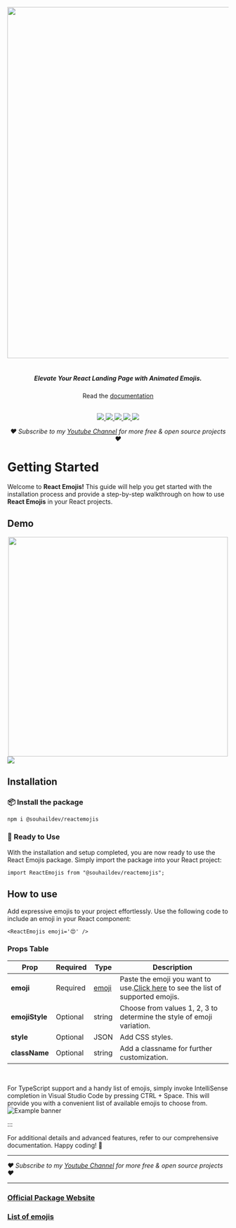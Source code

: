 <div align="center">
  <br/>
  <img src="https://i.imgur.com/B2dHz6H.png" width="800" />
  <br/>
  <br/>
  <h5>
    Elevate Your React Landing Page with Animated Emojis.
  </h5>
  Read the <a href="https://docs.reactemojis.com/">documentation</a>
  <br/>
  <br/>
  <p>   
    <a href="https://badge.fury.io/js/@souhaildev%2Freactemojis">
      <img src="https://badge.fury.io/js/@souhaildev%2Freactemojis.svg"/>
    </a>
    <a href="https://reactemojis.com">
      <img src="https://img.shields.io/badge/live-demo-example"/>
    </a>
    <a href="https://github.com/benlhachemi/reactemojis/issues">
      <img src="https://img.shields.io/github/issues/benlhachemi/reactemojis"/>
    </a>
    <a href="ttps://github.com/wisehackermonkey/benlhachemi/reactemojis">
      <img src="https://img.shields.io/github/stars/benlhachemi/reactemojis"/>
    </a>
    <a href="https://github.com/benlhachemi/reactemojis/blob/master/LICENSE">
      <img src="https://img.shields.io/github/license/benlhachemi/reactemojis"/>
    </a>
    
  </p>
  <p>
    <em>♥️ Subscribe to my <a href="https://twitter.com/manast">Youtube Channel</a> for more free & open source projects ♥️</em>
  </p>
</div>

# Getting Started

Welcome to **React Emojis!** This guide will help you get started with the installation process and provide a step-by-step walkthrough on how to use **React Emojis** in your React projects.


## Demo

<center><img src="https://i.imgur.com/2EI3A7u.png" width=500/></center>
<img src="https://i.imgur.com/C6hkVwt.png"/>


## Installation

### 📦 Install the package

```shell
npm i @souhaildev/reactemojis
```

### 🎉 Ready to Use

With the installation and setup completed, you are now ready to use the React Emojis package. Simply import the package into your React project:

```tsx
import ReactEmojis from "@souhaildev/reactemojis";
```

## How to use

Add expressive emojis to your project effortlessly. Use the following code to include an emoji in your React component:

```tsx
<ReactEmojis emoji='😍' />
```

### Props Table

| Prop                 | Required | Type                                                                                                       | Description                                                                                                                                                                          |
| -------------------- | -------- | ---------------------------------------------------------------------------------------------------------- | ------------------------------------------------------------------------------------------------------------------------------------------------------------------------------------ |
| **emoji**      | Required | [emoji]([https://docs.reactemojis.com/docs/list-of-emojis](https://docs.reactemojis.com/docs/list-of-emojis)) | Paste the emoji you want to use.[Click here]([https://docs.reactemojis.com/docs/list-of-emojis](https://docs.reactemojis.com/docs/list-of-emojis)) to see the list of supported emojis. |
| **emojiStyle** | Optional | string                                                                                                     | Choose from values 1, 2, 3 to determine the style of emoji variation.                                                                                                                |
| **style**      | Optional | JSON                                                                                                       | Add CSS styles.                                                                                                                                                                      |
| **className**  | Optional | string                                                                                                     | Add a classname for further customization.                                                                                                                                           |

<br />

For TypeScript support and a handy list of emojis, simply invoke IntelliSense completion in Visual Studio Code by pressing CTRL + Space. This will provide you with a convenient list of available emojis to choose from.
![Example banner](https://i.imgur.com/BmoEZZj.png)

:::

For additional details and advanced features, refer to our comprehensive documentation. Happy coding! 🚀

---

<p>
    <em>♥️ Subscribe to my <a href="https://twitter.com/manast">Youtube Channel</a> for more free & open source projects ♥️</em>
  </p>

---

### [Official Package Website](https://reactemojis.com)

### [List of emojis](https://docs.reactemojis.com/docs/list-of-emojis)
